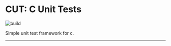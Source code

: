 # CUT: C Unit Tests
![build](https://github.com/dgj7/cut/actions/workflows/build.yml/badge.svg)

Simple unit test framework for c.

---
